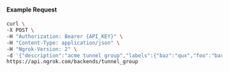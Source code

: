 <!-- Code generated for API Clients. DO NOT EDIT. -->
#### Example Request
```bash
curl \
-X POST \
-H "Authorization: Bearer {API_KEY}" \
-H "Content-Type: application/json" \
-H "Ngrok-Version: 2" \
-d '{"description":"acme tunnel group","labels":{"baz":"qux","foo":"bar"},"metadata":"{\"environment\": \"staging\"}"}' \
https://api.ngrok.com/backends/tunnel_group
